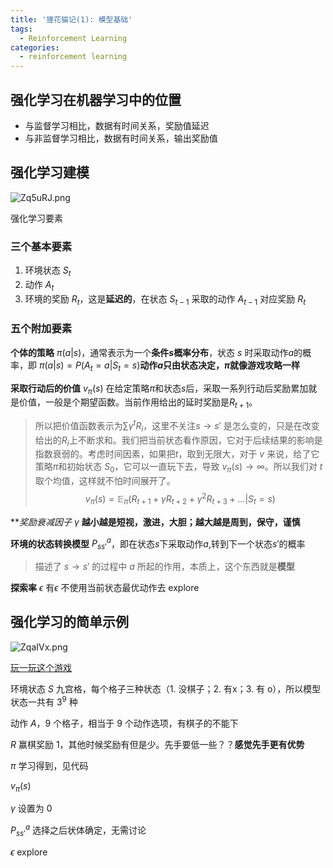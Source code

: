 ```yaml
---
title: '狸花猫记(1): 模型基础'
tags:
  - Reinforcement Learning
categories:
  - reinforcement learning
---
```


## 强化学习在机器学习中的位置

- 与监督学习相比，数据有时间关系，奖励值延迟
- 与非监督学习相比，数据有时间关系，输出奖励值

## 强化学习建模

![Zq5uRJ.png](https://s2.ax1x.com/2019/07/17/Zq5uRJ.png)

强化学习要素

### 三个基本要素

1. 环境状态 $S_t$
2. 动作 $A_t$
3. 环境的奖励 $R_t$，这是**延迟的**，在状态 $S_{t-1}$ 采取的动作 $A_{t-1}$ 对应奖励 $R_t$ 

### 五个附加要素

**个体的策略** $\pi(a|s)$，通常表示为一个**条件$s$概率分布**，状态 $s$ 时采取动作$a$的概率，即 $\pi(a|s) = P(A_t=a | S_t=s)$**动作$a$只由状态决定，$\pi$就像游戏攻略一样**

**采取行动后的价值** $v_{\pi}(s)$ 在给定策略$\pi$和状态$s$后，采取一系列行动后奖励累加就是价值，一般是个期望函数。当前作用给出的延时奖励是$R_{t+1}$。
> 所以把价值函数表示为$\sum \gamma^t R_i$，这里不关注$s \to s'$ 是怎么变的，只是在改变给出的$R_i$上不断求和。我们把当前状态看作原因，它对于后续结果的影响是指数衰弱的。考虑时间因素，如果把$t$，取到无限大，对于 $v$ 来说，给了它策略$\pi$和初始状态 $S_0$，它可以一直玩下去，导致 $v_{\pi}(s) \to \infty$。所以我们对 $t$ 取个均值，这样就不怕时间展开了。
$$
v_{\pi}(s) = \mathbb{E}_{\pi}(R_{t+1} + \gamma R_{t+2} + \gamma^2R_{t+3}+...|S_t=s)
$$


***奖励衰减因子* $\gamma$ **越小越是短视，激进，大胆；越大越是周到，保守，谨慎** 

**环境的状态转换模型** $P_{ss'}^a$，即在状态$s$下采取动作$a$,转到下一个状态$s′$的概率
> 描述了 $s \to s'$ 的过程中 $a$ 所起的作用，本质上，这个东西就是**模型**

**探索率** $\epsilon$ 有$\epsilon$ 不使用当前状态最优动作去 explore

## 强化学习的简单示例

![ZqaIVx.png](https://s2.ax1x.com/2019/07/17/ZqaIVx.png)

[玩一玩这个游戏](https://www.google.com/search?q=Tic-Tac-Toe&rlz=1C1GCEU_zh-CNHK857HK857&oq=t&aqs=chrome.2.69i57j0j69i59l2j69i60l2.5188j0j1&sourceid=chrome&ie=UTF-8)

环境状态 $S$ 九宫格，每个格子三种状态（1. 没棋子；2. 有x；3. 有 o），所以模型状态一共有 $3^9$ 种

动作 $A$，9 个格子，相当于 9 个动作选项，有棋子的不能下

$R$ 赢棋奖励 1，其他时候奖励有但是少。先手要低一些？？**感觉先手更有优势**

$\pi$ 学习得到，见代码

$v_{\pi}(s)$ 

$\gamma$ 设置为 0

$P^a_{s s'}$  选择之后状体确定，无需讨论

$\epsilon$ explore 
